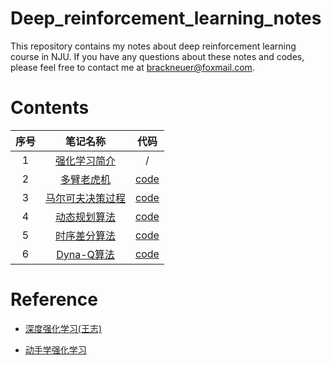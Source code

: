 # Deep_reinforcement_learning_notes

This repository contains my notes about deep reinforcement learning course in NJU. If you have any questions about these notes and codes, please feel free to contact me at brackneuer@foxmail.com.

# Contents

| 序号 |                       笔记名称                        |                  代码                  |
| :--: | :---------------------------------------------------: | :------------------------------------: |
|  1   |     [强化学习简介](./笔记/第一节_强化学习简介.md)     |                   /                    |
|  2   |       [多臂老虎机](./笔记/第二节_多臂老虎机.md)       |    [code](./代码/第二节_多臂老虎机)    |
|  3   | [马尔可夫决策过程](./笔记/第三节_马尔可夫决策过程.md) | [code](./代码/第三节_马尔可夫决策过程) |
|  4   |     [动态规划算法](./笔记/第四节_动态规划算法.md)     |   [code](./代码/第四节_动态规划算法)   |
|  5   |     [时序差分算法](./笔记/第五节_时序差分算法.md)     |   [code](./代码/第五节_时序差分算法)   |
|  6   |       [Dyna-Q算法](./笔记/第六节_Dyna_Q算法.md)       |    [code](./代码/第六节_Dyna_Q算法)    |

# Reference

- [深度强化学习(王志)](https://heyuanmingong.github.io/teaching.html)

- [动手学强化学习](https://hrl.boyuai.com/chapter/intro)
